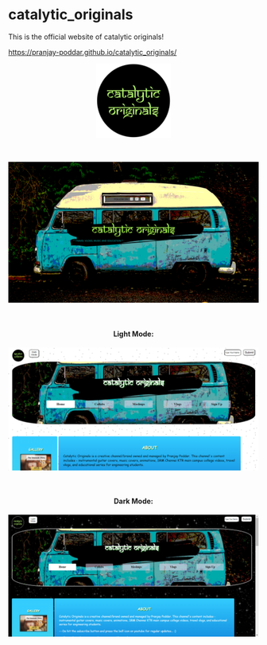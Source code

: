 # catalytic_originals
This is the official website of catalytic originals!

https://pranjay-poddar.github.io/catalytic_originals/
<p align="center">
  <img src="cato.png" width="150" title="hover text">
  </p >
  <br>
  <p align="center">
  <img src="./images/CATALYTIC ORIGINALS COVER PAGE.png" width="600" alt="accessibility text">
  </p>
  <br>
  <h4 align="center">Light Mode:</h4>
  <p align="center">
  <img src="./images/website-screenshot.PNG" width="600" title="hover text">
  </p>
  <br>
  <h4 align="center">Dark Mode:</h4>
  <p align="center">
  <img src="./images/website-screenshot2.png" width="600" title="hover text">
  </p>
  <br>


